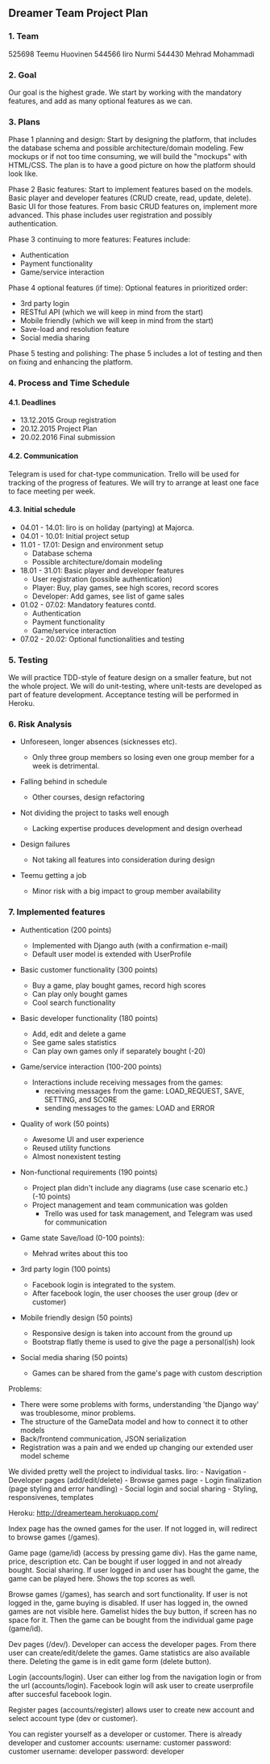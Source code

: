 Dreamer Team Project Plan
-----------------------

### 1. Team

525698 Teemu Huovinen
544566 Iiro Nurmi
544430 Mehrad Mohammadi


### 2. Goal

Our goal is the highest grade. We start by working with the mandatory features, and add as many optional features as we can.

### 3. Plans
Phase 1 planning and design:
Start by designing the platform, that includes the database schema and possible architecture/domain modeling.
Few mockups or if not too time consuming, we will build the "mockups" with HTML/CSS. The plan is to have a good picture on how the platform should look like.

Phase 2 Basic features:
Start to implement features based on the models. Basic player and developer features (CRUD create, read, update, delete).
Basic UI for those features.
From basic CRUD features on, implement more advanced.
This phase includes user registration and possibly authentication.

Phase 3 continuing to more features:
Features include:
* Authentication
* Payment functionality
* Game/service interaction

Phase 4 optional features (if time):
Optional features in prioritized order:

* 3rd party login
* RESTful API (which we will keep in mind from the start)
* Mobile friendly (which we will keep in mind from the start)
* Save-load and resolution feature
* Social media sharing

Phase 5 testing and polishing:
The phase 5 includes a lot of testing and then on fixing and enhancing the platform.



### 4. Process and Time Schedule

#### 4.1. Deadlines

* 13.12.2015   Group registration
* 20.12.2015   Project Plan
* 20.02.2016   Final submission


#### 4.2. Communication

Telegram is used for chat-type communication. Trello will be used for tracking of the progress of features.
We will try to arrange at least one face to face meeting per week.

#### 4.3. Initial schedule

* 04.01 - 14.01: Iiro is on holiday (partying) at Majorca.
* 04.01 - 10.01: Initial project setup
* 11.01 - 17.01: Design and environment setup
    * Database schema
    * Possible architecture/domain modeling
* 18.01 - 31.01: Basic player and developer features
    * User registration (possible authentication)
    * Player: Buy, play games, see high scores, record scores
    * Developer: Add games, see list of game sales
* 01.02 - 07.02: Mandatory features contd.
    * Authentication
    * Payment functionality
    * Game/service interaction
* 07.02 - 20.02: Optional functionalities and testing

### 5. Testing

We will practice TDD-style of feature design on a smaller feature, but not the whole project.
We will do unit-testing, where unit-tests are developed as part of feature development.
Acceptance testing will be performed in Heroku.

### 6. Risk Analysis

* Unforeseen, longer absences (sicknesses etc).
    * Only three group members so losing even one group member for a week is detrimental.

* Falling behind in schedule
    * Other courses, design refactoring

* Not dividing the project to tasks well enough
    * Lacking expertise produces development and design overhead

* Design failures
    * Not taking all features into consideration during design

* Teemu getting a job
    * Minor risk with a big impact to group member availability

### 7. Implemented features

<!-- What features you implemented and how much points you would like to give to yourself from those? -->


* Authentication (200 points)
    * Implemented with Django auth (with a confirmation e-mail)
    * Default user model is extended with UserProfile

* Basic customer functionality (300 points)
    * Buy a game, play bought games, record high scores
    * Can play only bought games
    * Cool search functionality

* Basic developer functionality (180 points)
    * Add, edit and delete a game
    * See game sales statistics
    * Can play own games only if separately bought (-20)

* Game/service interaction (100-200 points)
    * Interactions include receiving messages from the games:
      * receiving messages from the game: LOAD_REQUEST, SAVE, SETTING, and SCORE
      * sending messages to the games: LOAD and ERROR

* Quality of work (50 points)
    * Awesome UI and user experience
    * Reused utility functions
    * Almost nonexistent testing

* Non-functional requirements (190 points)
    * Project plan didn't include any diagrams (use case scenario etc.) (-10 points)
    * Project management and team communication was golden
        * Trello was used for task management, and Telegram was used for communication

* Game state Save/load (0-100 points):
    * Mehrad writes about this too

* 3rd party login (100 points)
    * Facebook login is integrated to the system.
    * After facebook login, the user chooses the user group (dev or customer)

* Mobile friendly design (50 points)
    * Responsive design is taken into account from the ground up
    * Bootstrap flatly theme is used to give the page a personal(ish) look

* Social media sharing (50 points)
    * Games can be shared from the game's page with custom description

<!-- Where do you feel that you were successful and where you had most problems.
Give sufficient details, this will influence the non-functional points awarded. -->

Problems:
* There were some problems with forms, understanding 'the Django way' was troublesome, minor problems.
* The structure of the GameData model and how to connect it to other models
* Back/frontend communication, JSON serialization
* Registration was a pain and we ended up changing our extended user model scheme

<!-- How did you divide the work between the team members - who did what? -->
We divided pretty well the project to individual tasks.
Iiro: 
    - Navigation
    - Developer pages (add/edit/delete)
    - Browse games page
    - Login finalization (page styling and error handling)
    - Social login and social sharing
    - Styling, responsivenes, templates 

<!-- Instructions how to use your application and link to Heroku where it is deployed. -->
Heroku: http://dreamerteam.herokuapp.com/

Index page has the owned games for the user. If not logged in, will redirect to browse games (/games). 

Game page (game/id) (access by pressing game div). Has the game name, price, description etc. Can be bought if user logged in and not already bought. Social sharing.
If user logged in and user has bought the game, the game can be played here. Shows the top scores as well.

Browse games (/games), has search and sort functionality. If user is not logged in the, game buying is disabled. If user has logged in, the owned games are not visible here. Gamelist hides the buy button, if screen has no space for it. Then the game can be bought from the individual game page (game/id).

Dev pages (/dev/). Developer can access the developer pages. From there user can create/edit/delete the games. Game statistics are also available there. 
Deleting the game is in edit game form (delete button).

Login (accounts/login). User can either log from the navigation login or from the url (accounts/login). Facebook login will ask user to create userprofile after succesful facebook login.

Register pages (accounts/register) allows user to create new account and select account type (dev or customer).

<!-- If a specific account/password (e.g. game developer) is required to try out and test some aspects of the work, please provide the details. -->
You can register yourself as a developer or customer. There is already developer and customer accounts:
    username: customer
    password: customer
    username: developer
    password: developer

